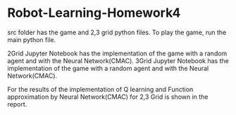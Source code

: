 # Robot-Learning-Homework4

src folder has the game and 2,3 grid python files. 
To play the game, run the main python file.

2Grid Jupyter Notebook has the implementation of the game with a random agent and with the Neural Network(CMAC).
3Grid Jupyter Notebook has the implementation of the game with a random agent and with the Neural Network(CMAC).

For the results of the implementation of Q learning and Function approximation by Neural Network(CMAC) for 2,3 Grid is shown in the report.

